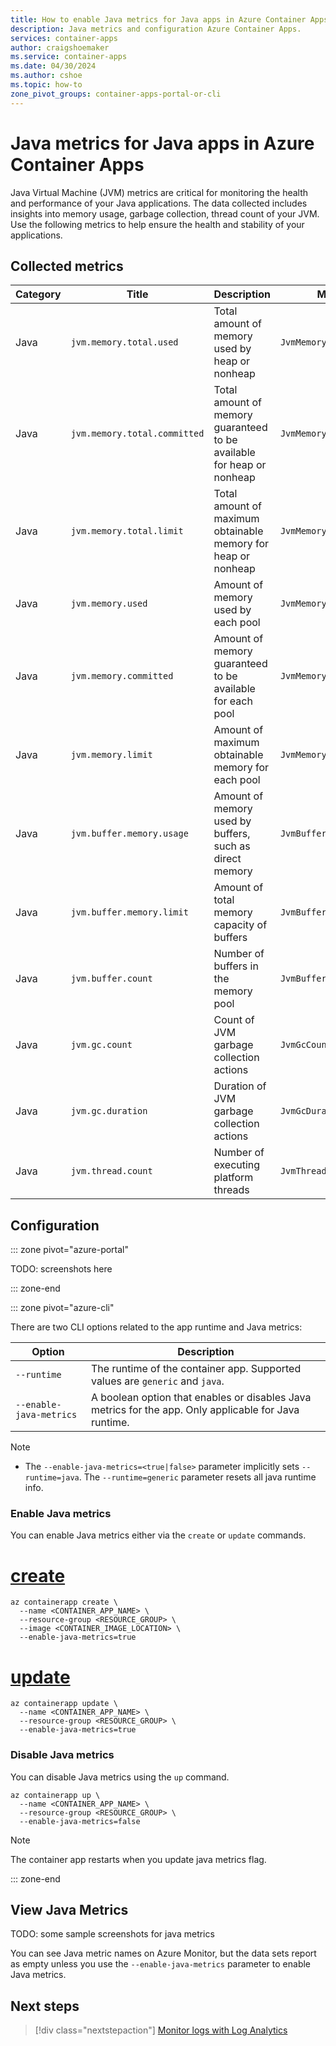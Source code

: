 ```yaml
---
title: How to enable Java metrics for Java apps in Azure Container Apps
description: Java metrics and configuration Azure Container Apps.
services: container-apps
author: craigshoemaker
ms.service: container-apps
ms.date: 04/30/2024
ms.author: cshoe
ms.topic: how-to
zone_pivot_groups: container-apps-portal-or-cli
---
```


# Java metrics for Java apps in Azure Container Apps

Java Virtual Machine (JVM) metrics are critical for monitoring the health and performance of your Java applications. The data collected includes insights into memory usage, garbage collection, thread count of your JVM. Use the following metrics to help ensure the health and stability of your applications.

## Collected metrics

| Category| Title | Description | Metric ID | Unit |
|---|---|---|---|---|
| Java | `jvm.memory.total.used` | Total amount of memory used by heap or nonheap | `JvmMemoryTotalUsed` | bytes |
| Java | `jvm.memory.total.committed` | Total amount of memory guaranteed to be available for heap or nonheap | `JvmMemoryTotalCommitted` | bytes |
| Java | `jvm.memory.total.limit` | Total amount of maximum obtainable memory for heap or nonheap | `JvmMemoryTotalLimit` | bytes |
| Java | `jvm.memory.used` | Amount of memory used by each pool | `JvmMemoryUsed` | bytes |
| Java | `jvm.memory.committed` | Amount of memory guaranteed to be available for each pool | `JvmMemoryCommitted` | bytes |
| Java | `jvm.memory.limit` | Amount of maximum obtainable memory for each pool | `JvmMemoryLimit` | bytes |
| Java | `jvm.buffer.memory.usage` | Amount of memory used by buffers, such as direct memory | `JvmBufferMemoryUsage` | bytes |
| Java | `jvm.buffer.memory.limit` | Amount of total memory capacity of buffers | `JvmBufferMemoryLimit` | bytes |
| Java | `jvm.buffer.count` | Number of buffers in the memory pool | `JvmBufferCount` | n/a |
| Java | `jvm.gc.count` | Count of JVM garbage collection actions | `JvmGcCount` | n/a |
| Java | `jvm.gc.duration` | Duration of JVM garbage collection actions | `JvmGcDuration` | milliseconds |
| Java | `jvm.thread.count` | Number of executing platform threads | `JvmThreadCount` | n/a |

## Configuration

::: zone pivot="azure-portal"

TODO: screenshots here

::: zone-end

::: zone pivot="azure-cli"

There are two CLI options related to the app runtime and Java metrics:

| Option | Description |
|---|---|
| `--runtime` | The runtime of the container app. Supported values are `generic` and `java`. |
| `--enable-java-metrics` | A boolean option that enables or disables Java metrics for the app. Only applicable for Java runtime. |

> [!NOTE]
> * The `--enable-java-metrics=<true|false>` parameter implicitly sets `--runtime=java`. The `--runtime=generic` parameter resets all java runtime info.

### Enable Java metrics

You can enable Java metrics either via the `create` or `update` commands.

# [create](#tab/create)

```azurecli
az containerapp create \
  --name <CONTAINER_APP_NAME> \
  --resource-group <RESOURCE_GROUP> \
  --image <CONTAINER_IMAGE_LOCATION> \
  --enable-java-metrics=true
```

# [update](#tab/update)

```azurecli
az containerapp update \ 
  --name <CONTAINER_APP_NAME> \
  --resource-group <RESOURCE_GROUP> \
  --enable-java-metrics=true
```

### Disable Java metrics

You can disable Java metrics using the `up` command.

```azurecli
az containerapp up \ 
  --name <CONTAINER_APP_NAME> \
  --resource-group <RESOURCE_GROUP> \
  --enable-java-metrics=false
```

> [!NOTE]
> The container app restarts when you update java metrics flag.

::: zone-end

## View Java Metrics

TODO: some sample screenshots for java metrics

You can see Java metric names on Azure Monitor, but the data sets report as empty unless you use the `--enable-java-metrics` parameter to enable Java metrics.

## Next steps

> [!div class="nextstepaction"]
> [Monitor logs with Log Analytics](log-monitoring.md)

